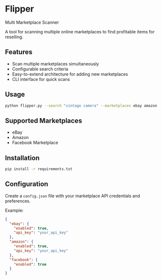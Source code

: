 # Flipper
Multi Marketplace Scanner

A tool for scanning multiple online marketplaces to find profitable items for reselling.

## Features

- Scan multiple marketplaces simultaneously
- Configurable search criteria
- Easy-to-extend architecture for adding new marketplaces
- CLI interface for quick scans

## Usage

```bash
python flipper.py --search "vintage camera" --marketplaces ebay amazon
```

## Supported Marketplaces

- eBay
- Amazon
- Facebook Marketplace

## Installation

```bash
pip install -r requirements.txt
```

## Configuration

Create a `config.json` file with your marketplace API credentials and preferences.

Example:
```json
{
  "ebay": {
    "enabled": true,
    "api_key": "your_api_key"
  },
  "amazon": {
    "enabled": true,
    "api_key": "your_api_key"
  },
  "facebook": {
    "enabled": true
  }
}
```
